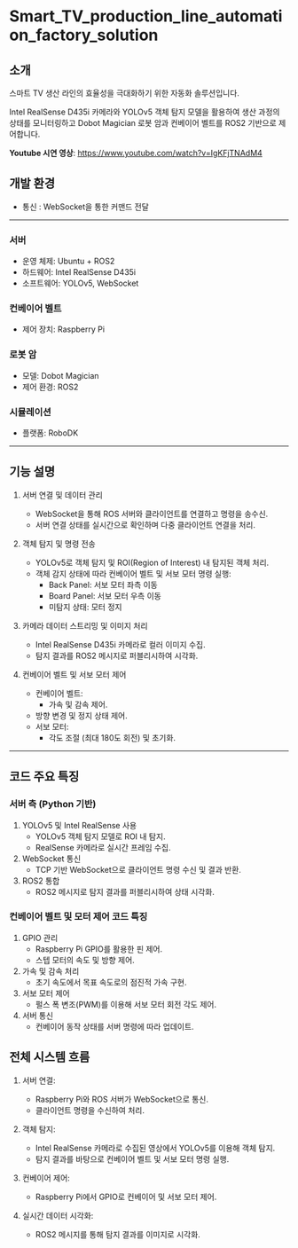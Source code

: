 # Smart_TV_production_line_automation_factory_solution

## 소개

스마트 TV 생산 라인의 효율성을 극대화하기 위한 자동화 솔루션입니다.

Intel RealSense D435i 카메라와 YOLOv5 객체 탐지 모델을 활용하여 생산 과정의 상태를 모니터링하고 Dobot Magician 로봇 암과 컨베이어 벨트를 ROS2 기반으로 제어합니다.

**Youtube 시연 영상**: https://www.youtube.com/watch?v=IgKFjTNAdM4

## 개발 환경
- 통신 : WebSocket을 통한 커맨드 전달
  
--- 

### 서버
- 운영 체제: Ubuntu + ROS2
- 하드웨어: Intel RealSense D435i
- 소프트웨어: YOLOv5, WebSocket
  
### 컨베이어 벨트
- 제어 장치: Raspberry Pi
  
### 로봇 암
- 모델: Dobot Magician
- 제어 환경: ROS2
  
### 시뮬레이션
- 플랫폼: RoboDK

--- 

## 기능 설명

1. 서버 연결 및 데이터 관리
    - WebSocket을 통해 ROS 서버와 클라이언트를 연결하고 명령을 송수신.
    - 서버 연결 상태를 실시간으로 확인하며 다중 클라이언트 연결을 처리.

2. 객체 탐지 및 명령 전송
    - YOLOv5로 객체 탐지 및 ROI(Region of Interest) 내 탐지된 객체 처리.
    - 객체 감지 상태에 따라 컨베이어 벨트 및 서보 모터 명령 실행:
        - Back Panel: 서보 모터 좌측 이동
        - Board Panel: 서보 모터 우측 이동
        - 미탐지 상태: 모터 정지
3. 카메라 데이터 스트리밍 및 이미지 처리
    - Intel RealSense D435i 카메라로 컬러 이미지 수집.
    - 탐지 결과를 ROS2 메시지로 퍼블리시하여 시각화.
4. 컨베이어 벨트 및 서보 모터 제어
    - 컨베이어 벨트:
        - 가속 및 감속 제어.
    - 방향 변경 및 정지 상태 제어.
    - 서보 모터:
        - 각도 조절 (최대 180도 회전) 및 초기화.

---


## 코드 주요 특징
### 서버 측 (Python 기반)
1. YOLOv5 및 Intel RealSense 사용
    - YOLOv5 객체 탐지 모델로 ROI 내 탐지.
    - RealSense 카메라로 실시간 프레임 수집.
2. WebSocket 통신
    - TCP 기반 WebSocket으로 클라이언트 명령 수신 및 결과 반환.
3. ROS2 통합
    - ROS2 메시지로 탐지 결과를 퍼블리시하여 상태 시각화.

### 컨베이어 벨트 및 모터 제어 코드 특징
1. GPIO 관리
    - Raspberry Pi GPIO를 활용한 핀 제어.
    - 스텝 모터의 속도 및 방향 제어.
2. 가속 및 감속 처리
    - 초기 속도에서 목표 속도로의 점진적 가속 구현.
3. 서보 모터 제어
    - 펄스 폭 변조(PWM)를 이용해 서보 모터 회전 각도 제어.
4. 서버 통신
    - 컨베이어 동작 상태를 서버 명령에 따라 업데이트.

## 전체 시스템 흐름

1. 서버 연결:
    - Raspberry Pi와 ROS 서버가 WebSocket으로 통신.
    - 클라이언트 명령을 수신하여 처리.

2. 객체 탐지:
    - Intel RealSense 카메라로 수집된 영상에서 YOLOv5를 이용해 객체 탐지.
    - 탐지 결과를 바탕으로 컨베이어 벨트 및 서보 모터 명령 실행.
3. 컨베이어 제어:
    - Raspberry Pi에서 GPIO로 컨베이어 및 서보 모터 제어.

4. 실시간 데이터 시각화:
    - ROS2 메시지를 통해 탐지 결과를 이미지로 시각화.

